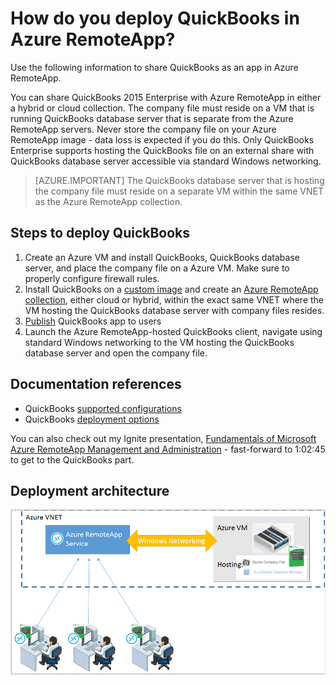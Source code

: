 <properties 
    pageTitle="Deploy QuickBooks in Azure RemoteApp | Microsoft Azure" 
    description="Learn how to share QuickBooks with Azure RemoteApp." 
    services="remoteapp" 
	documentationCenter="" 
    authors="ericorman" 
    manager="mbaldwin" />

<tags 
    ms.service="remoteapp" 
    ms.workload="compute" 
    ms.tgt_pltfrm="na" 
    ms.devlang="na" 
    ms.topic="article" 
    ms.date="04/05/2016" 
    ms.author="elizapo" />



# How do you deploy QuickBooks in Azure RemoteApp?

Use the following information to share QuickBooks as an app in Azure RemoteApp.


You can share QuickBooks 2015 Enterprise with Azure RemoteApp in either a hybrid or cloud collection. The company file must reside on a VM that is running QuickBooks database server that is separate from the Azure RemoteApp servers. Never store the company file on your Azure RemoteApp image - data loss is expected if you do this. Only QuickBooks Enterprise supports hosting the QuickBooks file on an external share with QuickBooks database server accessible via standard Windows networking.   

> [AZURE.IMPORTANT] The QuickBooks database server that is hosting the company file must reside on a separate VM within the same VNET as the Azure RemoteApp collection.  

## Steps to deploy QuickBooks

1. Create an Azure VM and install QuickBooks, QuickBooks database server, and place the company file on a Azure VM.  Make sure to properly configure firewall rules.
2. Install QuickBooks on a [custom image](remoteapp-imageoptions.md) and create an [Azure RemoteApp collection](remoteapp-collections.md), either cloud or hybrid, within the exact same VNET where the VM hosting the QuickBooks database server with company files resides. 
3.	[Publish](remoteapp-publish.md) QuickBooks app to users
4.	Launch the Azure RemoteApp-hosted QuickBooks client, navigate using standard Windows networking to the VM hosting the QuickBooks database server and open the company file. 

## Documentation references

- QuickBooks [supported configurations](http://enterprisesuite.intuit.com/products/enterprise-solutions/technical/#top)
- QuickBooks [deployment options](http://enterprisesuite.intuit.com/everythingenterprise/launchpad/new-user/)

You can also check out my Ignite presentation, [Fundamentals of Microsoft Azure RemoteApp Management and Administration](https://channel9.msdn.com/Events/Ignite/2015/BRK3868) - fast-forward to 1:02:45 to get to the QuickBooks part.

## Deployment architecture

![QuickBooks + Azure RemoteApp deployment](./media/remoteapp-quickbooks/ra-quickbooks.png)